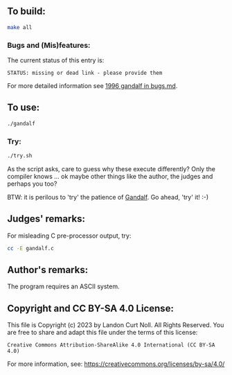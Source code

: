 ## To build:

```sh
make all
```


### Bugs and (Mis)features:

The current status of this entry is:

```
STATUS: missing or dead link - please provide them
```

For more detailed information see [1996 gandalf in bugs.md](/bugs.md#1996-gandalf).


## To use:

```sh
./gandalf
```


### Try:

```sh
./try.sh
```

As the script asks, care to guess why these execute differently?  Only the
compiler knows ... ok maybe other things like the author, the judges and perhaps
you too?

BTW: it is perilous to 'try' the patience of
[Gandalf](https://www.glyphweb.com/arda/g/gandalf.html). Go ahead, 'try' it! :-)



## Judges' remarks:

For misleading C pre-processor output, try:

```sh
cc -E gandalf.c
```


## Author's remarks:

The program requires an ASCII system.


## Copyright and CC BY-SA 4.0 License:

This file is Copyright (c) 2023 by Landon Curt Noll.  All Rights Reserved.
You are free to share and adapt this file under the terms of this license:

    Creative Commons Attribution-ShareAlike 4.0 International (CC BY-SA 4.0)

For more information, see: https://creativecommons.org/licenses/by-sa/4.0/
